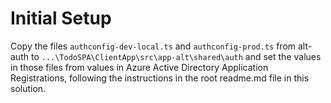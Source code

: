 # Initial Setup

Copy the files `authconfig-dev-local.ts` and `authconfig-prod.ts` from alt-auth to
`...\TodoSPA\ClientApp\src\app-alt\shared\auth`
and set the values in those files from values in Azure Active Directory Application Registrations,
following the instructions in the root readme.md file in this solution.
